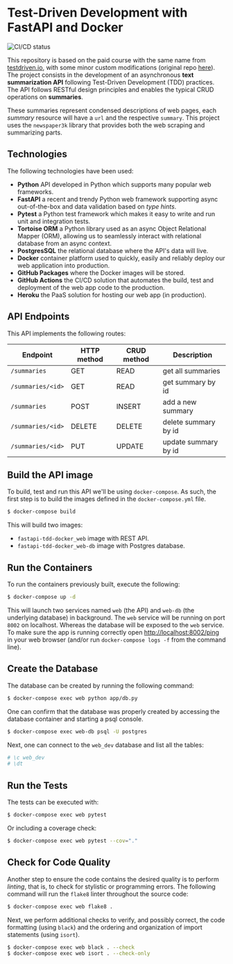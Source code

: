 # Test-Driven Development with FastAPI and Docker

![CI/CD status](https://github.com/pedrodeoliveira/fastapi-tdd-docker/workflows/CI/CD%20status/badge.svg)

This repository is based on the paid course with the same name from [testdriven.io](https://testdriven.io), with some 
minor custom modifications (original repo [here](https://github.com/testdrivenio/fastapi-tdd-docker)).
The project consists in the development of an asynchronous **text summarization API** 
following Test-Driven Development (TDD) practices. The API follows RESTful design 
principles and enables the typical CRUD operations on **summaries**. 

These summaries represent condensed descriptions of web pages, each *summary* resource 
will have a `url` and the respective `summary`. This project uses the `newspaper3k` 
library that provides both the web scraping and summarizing parts.

## Technologies

The following technologies have been used:

- **Python** API developed in Python which supports many popular web frameworks.
- **FastAPI** a recent and trendy Python web framework supporting async out-of-the-box and
data validation based on *type hints*.
- **Pytest** a Python test framework which makes it easy to write and run unit and integration
tests.
- **Tortoise ORM** a Python library used as an async Object Relational Mapper (ORM), allowing
us to seamlessly interact with relational database from an async context.
- **PostgresSQL** the relational database where the API's data will live.
- **Docker** container platform used to quickly, easily and reliably deploy our web application
into production.
- **GitHub Packages** where the Docker images will be stored.
- **GitHub Actions** the CI/CD solution that automates the build, test and deployment of 
the web app code to the production.
- **Heroku** the PaaS solution for hosting our web app (in production).

## API Endpoints

This API implements the following routes:

| **Endpoint**     	| **HTTP method**   | **CRUD method** 	| **Description**      	|
|-----------------	|----------------  	|---------------	|----------------------	|
| `/summaries`     	| GET           	| READ        	    | get all summaries    	|
| `/summaries/<id>`	| GET         	    | READ        	    | get summary by id    	|
| `/summaries`     	| POST        	    | INSERT      	    | add a new summary 	|
| `/summaries/<id>`	| DELETE      	    | DELETE      	    | delete summary by id 	|
| `/summaries/<id>`	| PUT         	    | UPDATE      	    | update summary by id 	|

## Build the API image

To build, test and run this API we'll be using `docker-compose`. As such, the first step
is to build the images defined in the `docker-compose.yml` file.

```bash
$ docker-compose build
```

This will build two images:

- `fastapi-tdd-docker_web` image with REST API.
- `fastapi-tdd-docker_web-db` image with Postgres database.

## Run the Containers
 
To run the containers previously built, execute the following:
 
```bash
$ docker-compose up -d
```

This will launch two services named `web` (the API) and `web-db` (the underlying 
database) in background. The `web` service will be running on port `8002` on localhost. 
Whereas the database will be exposed to the `web` service. To make sure the
app is running correctly open [http://localhost:8002/ping](http://localhost:8002/ping) in 
your web browser (and/or run `docker-compose logs -f` from the command line). 

## Create the Database

The database can be created by running the following command:

```bash
$ docker-compose exec web python app/db.py
```

One can confirm that the database was properly created by accessing the database container
and starting a psql console.

```bash
$ docker-compose exec web-db psql -U postgres
```

Next, one can connect to the `web_dev` database and list all the tables:

```bash
# \c web_dev
# \dt
```

## Run the Tests

The tests can be executed with:

```bash
$ docker-compose exec web pytest
```

Or including a coverage check:

```bash
$ docker-compose exec web pytest --cov="."
```

## Check for Code Quality

Another step to ensure the code contains the desired quality is to perform *linting*, that 
is, to check for stylistic or programming errors. The following command will run the 
`flake8` linter throughout the source code:

```bash
$ docker-compose exec web flake8 .
```

Next, we perform additional checks to verify, and possibly correct, the code formatting 
(using `black`) and the ordering and organization of import statements (using `isort`).

```bash
$ docker-compose exec web black . --check
$ docker-compose exec web isort . --check-only
```
